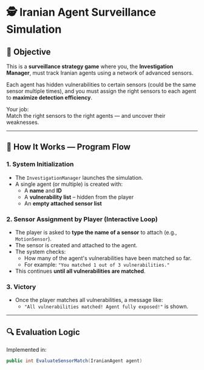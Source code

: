 

# 🕵️ Iranian Agent Surveillance Simulation

## 🎯 Objective

This is a **surveillance strategy game** where you, the **Investigation Manager**, must track Iranian agents using a network of advanced sensors.

Each agent has hidden vulnerabilities to certain sensors (could be the same sensor multiple times), and you must assign the right sensors to each agent to **maximize detection efficiency**.

Your job:  
Match the right sensors to the right agents — and uncover their weaknesses.

---

## 🧠 How It Works — Program Flow

### 1. System Initialization
- The `InvestigationManager` launches the simulation.
- A single agent (or multiple) is created with:
  - A **name** and **ID**
  - A **vulnerability list** – hidden from the player
  - An **empty attached sensor list**

### 2. Sensor Assignment by Player (Interactive Loop)
- The player is asked to **type the name of a sensor** to attach (e.g., `MotionSensor`).
- The sensor is created and attached to the agent.
- The system checks:
  - How many of the agent's vulnerabilities have been matched so far.
  - For example: `"You matched 1 out of 3 vulnerabilities."`
- This continues **until all vulnerabilities are matched**.

### 3. Victory
- Once the player matches all vulnerabilities, a message like:
  - `"All vulnerabilities matched! Agent fully exposed!"` is shown.

---

## 🔍 Evaluation Logic

Implemented in:
```csharp
public int EvaluateSensorMatch(IranianAgent agent)
